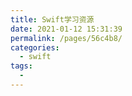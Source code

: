 ```yaml
---
title: Swift学习资源
date: 2021-01-12 15:31:39
permalink: /pages/56c4b8/
categories:
  - swift
tags:
  - 
---
```

